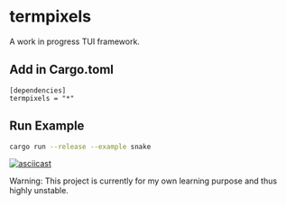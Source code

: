 termpixels
==========

A work in progress TUI framework.


Add in Cargo.toml
-----------------

```
[dependencies]
termpixels = "*"
```


Run Example
-------

```bash
cargo run --release --example snake
```

[![asciicast](https://asciinema.org/a/316481.svg)](https://asciinema.org/a/316481)


Warning: This project is currently for my own learning purpose and thus highly unstable.
